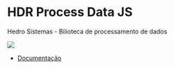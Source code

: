 # HDR Process Data JS

Hedro Sistemas - Bilioteca de processamento de dados

<a href="https://www.hedro.com.br/" alt="Hedro">
<img src="https://img.shields.io/static/v1.svg?label=Hedro&message=Sistemas&color=blue" /></a>

- [Documentação](https://hedrosistemas.github.io/hdr_process_data_js/docs/)
